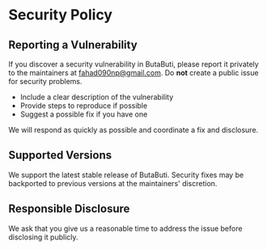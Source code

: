# Security Policy

## Reporting a Vulnerability

If you discover a security vulnerability in ButaButi, please report it privately to the maintainers at <fahad090np@gmail.com>. Do **not** create a public issue for security problems.

- Include a clear description of the vulnerability
- Provide steps to reproduce if possible
- Suggest a possible fix if you have one

We will respond as quickly as possible and coordinate a fix and disclosure.

## Supported Versions

We support the latest stable release of ButaButi. Security fixes may be backported to previous versions at the maintainers' discretion.

## Responsible Disclosure

We ask that you give us a reasonable time to address the issue before disclosing it publicly.
